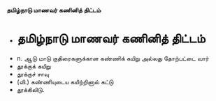 **தமிழ்நாடு மாணவர் கணினித் திட்டம்**
- # தமிழ்நாடு மாணவர் கணினித் திட்டம்
- n. ஆடு மாடு குதிரைகளுக்கான கண்ணிக் கயிறு அல்லது தோற்பட்டை வார்
- தூக்குக் கயிறு
- தூக்குச் சாவு
- (வி.) கண்ணியுடைய கயிற்றினால் கட்டு
- தூக்கிலிடு.

